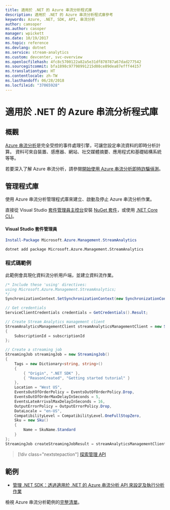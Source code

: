 ```yaml
---
title: 適用於 .NET 的 Azure 串流分析程式庫
description: 適用於 .NET 的 Azure 串流分析程式庫參考
keywords: Azure, .NET, SDK, API, 串流分析
author: camsoper
ms.author: casoper
manager: wpickett
ms.date: 10/19/2017
ms.topic: reference
ms.devlang: dotnet
ms.service: stream-analytics
ms.custom: devcenter, svc-overview
ms.openlocfilehash: 4fc8c5700122a82a5e31df870787a67dad277542
ms.sourcegitcommit: bfa1898c97798991215d08ce89dea87efff44157
ms.translationtype: HT
ms.contentlocale: zh-TW
ms.lasthandoff: 06/28/2018
ms.locfileid: "37065928"
---
```

# <a name="azure-stream-analytics-libraries-for-net"></a>適用於 .NET 的 Azure 串流分析程式庫

## <a name="overview"></a>概觀

[Azure 串流分析](/azure/stream-analytics/stream-analytics-introduction)是完全受控的事件處理引擎，可讓您設定串流資料的即時分析計算。 資料可來自裝置、感應器、網站、社交媒體摘要、應用程式和基礎結構系統等等。 

若要深入了解 Azure 串流分析，請參閱[開始使用 Azure 串流分析即時詐騙偵測](/azure/stream-analytics/stream-analytics-real-time-fraud-detection)。


## <a name="management-library"></a>管理程式庫

使用 Azure 串流分析管理程式庫來建立、啟動及停止 Azure 串流分析作業。

直接從 Visual Studio [套件管理員主控台][PackageManager]安裝 [NuGet 套件](https://www.nuget.org/packages/Microsoft.Azure.Management.StreamAnalytics)，或使用 [.NET Core CLI][DotNetCLI]。

#### <a name="visual-studio-package-manager"></a>Visual Studio 套件管理員

```powershell
Install-Package Microsoft.Azure.Management.StreamAnalytics
```

```bash
dotnet add package Microsoft.Azure.Management.StreamAnalytics
```

### <a name="code-example"></a>程式碼範例

此範例會具現化資料流分析用戶端，並建立資料流作業。

```csharp
/* Include these 'using' directives:
using Microsoft.Azure.Management.StreamAnalytics;
*/
SynchronizationContext.SetSynchronizationContext(new SynchronizationContext());

// Get credentials
ServiceClientCredentials credentials = GetCredentials().Result;

// Create Stream Analytics management client
StreamAnalyticsManagementClient streamAnalyticsManagementClient = new StreamAnalyticsManagementClient(credentials)
{
    SubscriptionId = subscriptionId
};

// Create a streaming job
StreamingJob streamingJob = new StreamingJob()
{
    Tags = new Dictionary<string, string>()
    {
        { "Origin", ".NET SDK" },
        { "ReasonCreated", "Getting started tutorial" }
    },
    Location = "West US",
    EventsOutOfOrderPolicy = EventsOutOfOrderPolicy.Drop,
    EventsOutOfOrderMaxDelayInSeconds = 5,
    EventsLateArrivalMaxDelayInSeconds = 16,
    OutputErrorPolicy = OutputErrorPolicy.Drop,
    DataLocale = "en-US",
    CompatibilityLevel = CompatibilityLevel.OneFullStopZero,
    Sku = new Sku()
    {
        Name = SkuName.Standard
    }
};
StreamingJob createStreamingJobResult = streamAnalyticsManagementClient.StreamingJobs.CreateOrReplace(streamingJob, resourceGroupName, streamingJobName);
```

> [!div class="nextstepaction"]
> [探索管理 API](/dotnet/api/overview/azure/streamanalytics/management)


## <a name="samples"></a>範例

- [管理 .NET SDK：透過適用於 .NET 的 Azure 串流分析 API 來設定及執行分析作業](/azure/stream-analytics/stream-analytics-dotnet-management-sdk)

檢視 Azure 串流分析範例的[完整清單](https://azure.microsoft.com/resources/samples/?platform=dotnet&service=stream-analytics)。

[PackageManager]: https://docs.microsoft.com/nuget/tools/package-manager-console
[DotNetCLI]: https://docs.microsoft.com/dotnet/core/tools/dotnet-add-package
